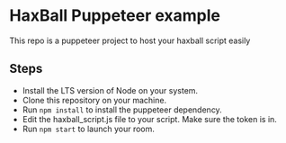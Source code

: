 # HaxBall Puppeteer example

This repo is a puppeteer project to host your haxball script easily

## Steps

- Install the LTS version of Node on your system.
- Clone this repository on your machine.
- Run `npm install` to install the puppeteer dependency.
- Edit the haxball_script.js file to your script. Make sure the token is in.
- Run `npm start` to launch your room.
